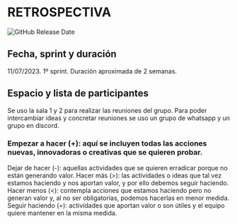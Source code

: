 # RETROSPECTIVA
![GitHub Release Date](https://img.shields.io/github/release-date/dropbox/dropbox-sdk-java)

## Fecha, sprint y duración
11/07/2023. 1º sprint. Duración aproximada de 2 semanas.

## Espacio y lista de participantes
  Se uso la sala 1 y 2 para realizar las reuniones del grupo. Para poder intercambiar ideas y concretar reuniones 
    se uso un grupo de whatsapp y un grupo en discord.


### Empezar a hacer (+): aquí se incluyen todas las acciones nuevas, innovadoras o creativas que se quieren probar.
Dejar de hacer (-): aquellas actividades que se quieren erradicar porque no están generando valor.
Hacer más (>): las actividades o ideas que tal vez estamos haciendo y nos aportan valor, y por ello debemos seguir haciendo.
Hacer menos (<): contempla acciones que estamos haciendo pero no generan valor y, al no ser obligatorias, podemos hacerlas en menor medida.
Seguir haciendo (=): actividades que aportan valor o son útiles y el equipo quiere mantener en la misma medida.
